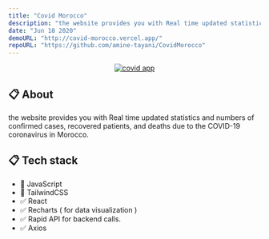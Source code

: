 ```yaml
---
title: "Covid Morocco"
description: "the website provides you with Real time updated statistics and numbers of confirmed cases, recovered patients, and deaths due to the COVID-19 coronavirus in Morocco"
date: "Jun 18 2020"
demoURL: "http://covid-morocco.vercel.app/"
repoURL: "https://github.com/amine-tayani/CovidMorocco"
---
```


<p align="center">
  <a href="http://covid-morocco.vercel.app/">
   <img src="/covid-app.png" alt="covid app">
  </a>
</p>

## 📋 About

the website provides you with Real time updated statistics and numbers of confirmed cases, recovered patients, and deaths due to the COVID-19 coronavirus in Morocco.

## 📋 Tech stack

- 🚀 JavaScript
- 🎨 TailwindCSS
- ✅ React
- ✅ Recharts ( for data visualization )
- ✅ Rapid API for backend calls.
- ✅ Axios
